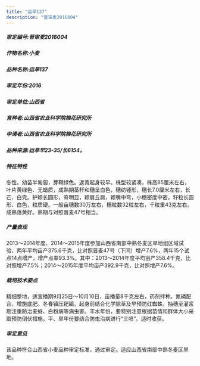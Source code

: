 ```yaml
---
title: "运旱137"
description: "晋审麦2016004"
---
```

##### 审定编号:晋审麦2016004

##### 作物名称:小麦

##### 品种名称:运旱137

##### 审定年份:2016

##### 审定单位:山西省

##### 育种者:山西省农业科学院棉花研究所

##### 申请者:山西省农业科学院棉花研究所

##### 品种来源:运旱早23-35/长6154。

##### 特征特性
冬性。幼苗半匍匐，芽鞘绿色。返青起身较早。株型较紧凑，株高85厘米左右，叶片黄绿色、无蜡质，成熟期茎秆和穗呈白色，穗纺锤形，穗长7.0厘米左右，长芒、白壳。护颖长圆形，脊明显，颖肩丘肩，颖嘴中弯，小穗密度中密。籽粒长圆形、白色，粒质硬。一般亩穗数30万左右，穗粒数32粒左右，千粒重43克左右。成熟落黄好。熟期与对照晋麦47号相当。

##### 产量表现
2013～2014年度、2014～2015年度参加山西省南部中熟冬麦区旱地组区域试验，两年平均亩产375.6千克，比对照晋麦47号（下同）增产7.6%，两年15个试点14点增产，增产点率93.3%。其中：2013～2014年度平均亩产358.4千克，比对照增产7.5%；2014～2015年度平均亩产392.9千克，比对照增产7.6%。

##### 栽培技术要点
精细整地，适宜播期9月25日～10月10日，亩播量8千克左右，药剂拌种。氮磷配合，增施底肥。冬春镇压耙耱。起身前结合化学除草及早预防红蜘蛛，抽穗至灌浆期注重防治麦蚜、白粉病等病虫害。丰水年份，要特别注意根据苗情和群体大小采取预防倒伏措施。平、旱年份要结合防虫治病进行“三喷”。适时收获。

##### 审定意见
该品种符合山西省小麦品种审定标准，通过审定。适应山西省南部中熟冬麦区旱地。
